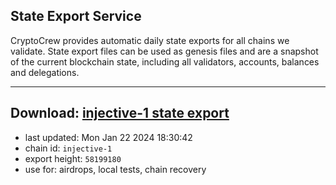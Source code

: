 ## State Export Service
CryptoCrew provides automatic daily state exports for all chains we validate. State export files can be used as genesis files and are a snapshot of the current blockchain state, including all validators, accounts, balances and delegations.

---
**Download: [injective-1 state export](https://dl.ccvalidators.com/SERVICE/injective/injective-1_export_58199180.json)**
---

- last updated: Mon Jan 22 2024 18:30:42
- chain id: `injective-1`
- export height: `58199180`
- use for: airdrops, local tests, chain recovery
